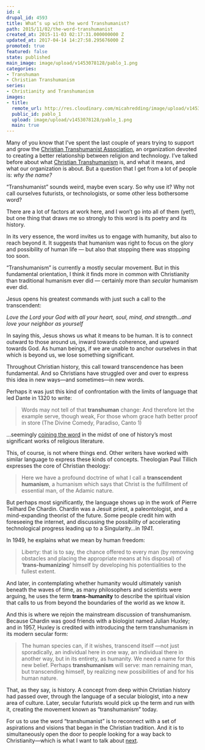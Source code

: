 ```yaml
---
id: 4
drupal_id: 4593
title: What’s up with the word Transhumanist?
path: 2015/11/02/the-word-transhumanist
created_at: 2015-11-03 02:17:31.000000000 Z
updated_at: 2017-04-14 14:27:58.295676000 Z
promoted: true
featured: false
state: published
main_image: image/upload/v1453078128/pablo_1.png
categories:
- Transhuman
- Christian Transhumanism
series:
- Christianity and Transhumanism
images:
- title: 
  remote_url: http://res.cloudinary.com/micahredding/image/upload/v1453078128/pablo_1.png
  public_id: pablo_1
  upload: image/upload/v1453078128/pablo_1.png
  main: true
---
```

Many of you know that I’ve spent the last couple of years trying to support and grow the [Christian Transhumanist Association](http://www.christiantranshumanism.org/), an organization devoted to creating a better relationship between religion and technology. I’ve talked before about what [Christian Transhumanism](http://micahredding.com/blog/christianity-and-transhumanism) is, and what it means, and what our organization is about. But a question that I get from a lot of people is: *why the name?*

“Transhumanist” sounds weird, maybe even scary. So why use it? Why not call ourselves futurists, or technologists, or some other less bothersome word? 

There are a lot of factors at work here, and I won’t go into all of them (yet!), but one thing that draws me so strongly to this word is its poetry and its history.

In its very essence, the word invites us to engage with humanity, but also to reach beyond it. It suggests that humanism was right to focus on the glory and possibility of human life — but also that stopping there was stopping too soon.

“Transhumanism” is currently a mostly secular movement. But in this fundamental orientation, I think it finds more in common with Christianity than traditional humanism ever did — certainly more than *secular* humanism ever did.

Jesus opens his greatest commands with just such a call to the transcendent:

*Love the Lord your God with all your heart, soul, mind, and strength…and love your neighbor as yourself*

In saying this, Jesus shows us what it means to be human. It is to connect outward to those around us, inward towards coherence, and upward towards God. As human beings, if we are unable to anchor ourselves in that which is beyond us, we lose something significant.

Throughout Christian history, this call toward transcendence has been fundamental. And so Christians have struggled over and over to express this idea in new ways—and sometimes—in new words.

Perhaps it was just this kind of confrontation with the limits of language that led Dante in 1320 to write:

> Words may not tell of that **transhuman** change:
And therefore let the example serve, though weak,
For those whom grace hath better proof in store (The Divine Comedy, Paradiso, Canto 1)

…seemingly [coining the word](http://www.theologyplus.org/the-history-of-the-word-transhumanism/) in the midst of one of history’s most significant works of religious literature. 

This, of course, is not where things end. Other writers have worked with similar language to express these kinds of concepts. Theologian Paul Tillich expresses the core of Christian theology:

> Here we have a profound doctrine of what I call a **transcendent humanism**, a humanism which says that Christ is the fulfillment of essential man, of the Adamic nature.

But perhaps most significantly, the language shows up in the work of Pierre Teilhard De Chardin. Chardin was a Jesuit priest, a paleontologist, and a mind-expanding theorist of the future. Some people credit him with foreseeing the internet, and discussing the possibility of accelerating technological progress leading up to a Singularity…in *1941*.

In 1949, he explains what we mean by human freedom:

> Liberty: that is to say, the chance offered to every man (by removing obstacles and placing the appropriate means at his disposal) of ‘**trans-humanizing**’ himself by developing his potentialities to the fullest extent.

And later, in contemplating whether humanity would ultimately vanish beneath the waves of time, as many philosophers and scientists were arguing, he uses the term **trans-humanity** to describe the spiritual vision that calls to us from beyond the boundaries of the world as we know it.

And this is where we rejoin the mainstream discussion of transhumanism. Because Chardin was good friends with a biologist named Julian Huxley; and in 1957, Huxley is credited with introducing the term transhumanism in its modern secular form:

> The human species can, if it wishes, transcend itself —not just sporadically, an individual here in one way, an individual there in another way, but in its entirety, as humanity. We need a name for this new belief. Perhaps **transhumanism** will serve: man remaining man, but trans­cending himself, by realizing new possibilities of and for his human nature.

That, as they say, is history. A concept from deep within Christian history had passed over, through the language of a secular biologist, into a new area of culture. Later, secular futurists would pick up the term and run with it, creating the movement known as “transhumanism” today.

For us to use the word “transhumanist” is to reconnect with a set of aspirations and visions that began in the Christian tradition. And it is to simultaneously open the door to people looking for a way back to Christianity—which is what I want to talk about [next](http://micahredding.com/blog/2015/11/16/mars-hill).
